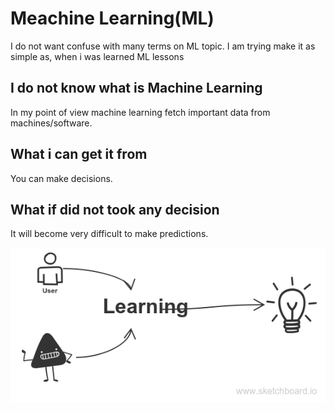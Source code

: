 # Meachine Learning(ML)

I do not want confuse with many terms on ML topic. I am trying make it as simple as, when i was learned ML lessons

## I do not know what is Machine Learning
In my point of view machine learning fetch important data from machines/software.

## What i can get it from
You can make decisions.

## What if did not took any decision
It will become very difficult to make predictions.

![Image](https://github.com/vkosuri/vkosuri.github.io/blob/master/assets/img/machine-learning.png)
